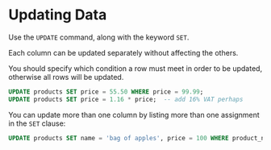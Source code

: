 # Updating Data

Use the `UPDATE` command, along with the keyword `SET`.

Each column can be updated separately without affecting the others.

You should specify which condition a row must meet in order to be updated, otherwise all rows will be updated.

```sql
UPDATE products SET price = 55.50 WHERE price = 99.99;
UPDATE products SET price = 1.16 * price;  -- add 16% VAT perhaps
```

You can update more than one column by listing more than one assignment in the `SET` clause:

```sql
UPDATE products SET name = 'bag of apples', price = 100 WHERE product_no = 1001;
